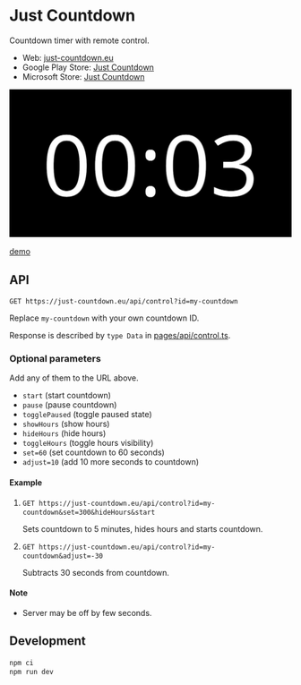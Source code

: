 # Just Countdown

Countdown timer with remote control.

- Web: [just-countdown.eu](https://just-countdown.eu/)
- Google Play Store: [Just Countdown](https://play.google.com/store/apps/details?id=eu.just_countdown.twa)
- Microsoft Store: [Just Countdown](https://apps.microsoft.com/store/detail/just-countdown/9P65S6HKWB6P)

![screenshot](./public/images/og-image.jpg)

[demo](https://user-images.githubusercontent.com/1045362/165823939-cb697d8d-8de0-4861-b781-af73e5551996.mp4)

## API

```
GET https://just-countdown.eu/api/control?id=my-countdown
```

Replace `my-countdown` with your own countdown ID.

Response is described by `type Data` in [pages/api/control.ts](pages/api/control.ts).

### Optional parameters

Add any of them to the URL above.

- `start` (start countdown)
- `pause` (pause countdown)
- `togglePaused` (toggle paused state)
- `showHours` (show hours)
- `hideHours` (hide hours)
- `toggleHours` (toggle hours visibility)
- `set=60` (set countdown to 60 seconds)
- `adjust=10` (add 10 more seconds to countdown)

#### Example

1.  ```
    GET https://just-countdown.eu/api/control?id=my-countdown&set=300&hideHours&start
    ```

    Sets countdown to 5 minutes, hides hours and starts countdown.

1.  ```
    GET https://just-countdown.eu/api/control?id=my-countdown&adjust=-30
    ```

    Subtracts 30 seconds from countdown.

#### Note

- Server may be off by few seconds.

## Development

```bash
npm ci
npm run dev
```
